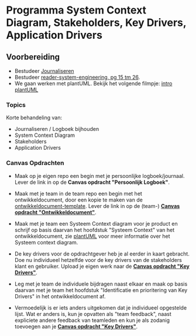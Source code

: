 # Programma System Context Diagram, Stakeholders, Key Drivers, Application Drivers
## Voorbereiding
- Bestudeer [Journaliseren](../../organisatorisch/journaliseren.md)
- Bestudeer [reader-system-engineering, pg 15 tm 26](../../onderwijsmateriaal/readers/reader-system-engineering.pdf).
- We gaan werken met plantUML. Bekijk het volgende filmpje: [intro plantUML](https://www.youtube.com/watch?v=_dEhja6kkEA)

### Topics
Korte behandeling van:
- Journaliseren / Logboek bijhouden
- System Context Diagram
- Stakeholders
- Application Drivers

### Canvas Opdrachten
- Maak op je eigen repo een begin met je persoonlijke logboek/journaal. Lever de link in op de **Canvas opdracht "Persoonlijk Logboek"**.
- Maak met je team in de team repo een begin met het ontwikkeldocument, door een kopie te maken van de [ontwikkeldocument-template](../../software/Ontwikkeldocument-template.md). Lever de link in op de (team-) [**Canvas opdracht "Ontwikkeldocument"**](https://canvas.hu.nl/courses/45649/assignments/345679).
- Maak met je team een Systeem Context diagram voor je product en schrijf op basis daarvan het hoofdstuk "Systeem Context" van het ontwikkeldocument, zie [plantUML](../../software/modelleren/plantuml/README.md) voor meer informatie over het Systeem context diagram. 
  
- De key drivers voor de opdrachtgever heb je al eerder in kaart gebracht. Doe nu individueel hetzelfde voor de key drivers van de stakeholders klant en gebruiker.
Upload je eigen werk naar de [**Canvas opdracht "Key Drivers"**](https://canvas.hu.nl/courses/45649/assignments/345667).
- Leg met je team de individuele bijdragen naast elkaar en maak op basis daarvan met je team het hoofdstuk "Identificatie en prioritering van Key Drivers" in het ontwikkeldocument af.
- Vermoedelijk is er iets anders uitgekomen dat je individueel opgestelde lijst. Wat er anders is, kun je opvatten als "team feedback", naast expliciete andere feedback van teamleden en kun je als zodanig toevoegen aan je [**Canvas opdracht "Key Drivers"**](https://canvas.hu.nl/courses/45649/assignments/345667).

